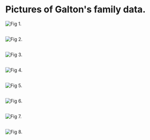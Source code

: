 # Pictures of Galton's family data.

![Fig 1.](/pictures_and_drawing/figures/Figure_1.png)<br><br>

![Fig 2.](/pictures_and_drawing/figures/Figure_2.png)<br><br>

![Fig 3.](/pictures_and_drawing/figures/Figure_3.png)<br><br>

![Fig 4.](/pictures_and_drawing/figures/Figure_4.png)<br><br>

![Fig 5.](/pictures_and_drawing/figures/Figure_5.png)<br><br>

![Fig 6.](/pictures_and_drawing/figures/Figure_6.png)<br><br>

![Fig 7.](/pictures_and_drawing/figures/Figure_7.png)<br><br>

![Fig 8.](/pictures_and_drawing/figures/Figure_8.png)<br><br>
